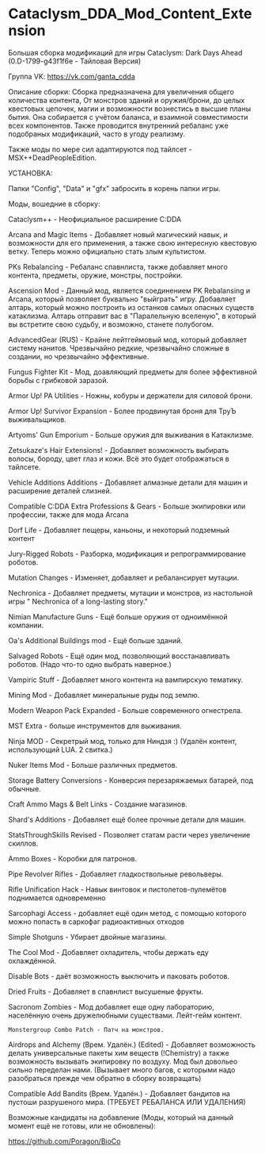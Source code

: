 # Cataclysm_DDA_Mod_Content_Extension

Большая сборка модификаций для игры Cataclysm: Dark Days Ahead (0.D-1799-g43f1f6e - Тайловая Версия)

Группа VK: https://vk.com/ganta_cdda

Описание сборки:
  Сборка предназначена для увеличения общего количества контента, От монстров зданий и оружия/брони, до целых квестовых цепочек, магии и возможности вознестись в высшие планы бытия. Она собирается с учётом баланса, и взаимной совместимости всех компонентов. Также проводится внутренний ребаланс уже подобраных модификаций, часто в угоду реализму.
  
Также моды по мере сил адаптируются под тайлсет - MSX++DeadPeopleEdition.


УСТАНОВКА:

Папки "Config", "Data" и "gfx" забросить в корень папки игры.



  
Моды, вошедние в сборку:

  Cataclysm++ - Неофициальное расширение C:DDA
  
  Arcana and Magic Items - Добавляет новый магический навык, и возможности для его применения, а также свою интересную квестовую ветку. Теперь можно официально стать злым культистом.
  
  PKs Rebalancing - Ребаланс спавнлиста, также добавляет много контента, предметы, оружие, монстры, постройки.
  
   Ascension Mod - Данный мод, является соединением PK Rebalansing и Arcana, который позволяет буквально "выйграть" игру. Добавляет алтарь, который можно построить из останков самых опасных существ катаклизма. Алтарь отправит вас в "Паралельную вселеную", в который вы встретите свою судьбу, и возможно, станете полубогом.

  AdvancedGear (RUS) - Крайне лейтгеймовый мод, который добавляет систему нанитов. Чрезвычайно редкие, чрезвычайно сложные в создании, но чрезвычайно эффективные.
  
  Fungus Fighter Kit - Мод, доавляющий предметы для более эффективной борьбы с грибковой заразой.
  
  Armor Up! PA Utilities - Ножны, кобуры и держатели для силовой брони.
  
  Armor Up! Survivor Expansion - Более продвинутая броня для ТруЪ выживальщиков.
  
  
  Artyoms' Gun Emporium - Больше оружия для выживания в Катаклизме.
  
   Zetsukaze's Hair Extensions! - Добавляет возможность выбирать волосы, бороду, цвет глаз и кожи. Всё это будет отображаться в тайлсете.
  
  Vehicle Additions Additions - Добавляет алмазные детали для машин и расширение деталей слизней.
  
  Compatible C:DDA Extra Professions & Gears - Больше экипировки или профессии, также для мода Arcana
  
  Dorf Life - Добавляет пещеры, каньоны, и некоторый подземный контент
  
  Jury-Rigged Robots - Разборка, модификация и репрограммирование роботов.
  
  Mutation Changes - Изменяет, добавляет и ребалансирует мутации.
  
  Nechronica - Добавляет предметы, мутации и монстров, из настольной игры " Nechronica of a long-lasting story."
  
  Nimian Manufacture Guns - Ещё больше оружия от одноимённой компании.
  
  Oa's Additional Buildings mod - Ещё больше зданий.
  
  Salvaged Robots - Ещё один мод, позволяющий восстанавливать роботов. (Надо что-то одно выбрать наверное.)
  
  Vampiric Stuff - Добавляет много контента на вампирскую тематику.
  
  Mining Mod - Добавляет минеральные руды под землю.
  
  Modern Weapon Pack Expanded - Больше современного огнестрела.
  
  MST Extra - больше инструментов для выживания.
  
  Ninja MOD - Секретрый мод, только для Ниндзя :)   (Удалён контент, использующий LUA. 2 свитка.)
  
  Nuker Items Mod - Больше различных предметов.
  
  Storage Battery Conversions - Конверсия перезаряжаемых батарей, под обычные.
  
  Craft Ammo Mags & Belt Links - Создание магазинов.
  
  Shard's Additions - Добавляет ещё более прочные детали для машин.
  
  StatsThroughSkills Revised - Позволяет статам расти через увеличение скиллов.
  
  Ammo Boxes - Коробки для патронов.
  
  Pipe Revolver Rifles - Добавляет гладкоствольные револьверы.
  
  Rifle Unification Hack - Навык винтовок и пистолетов-пулемётов поднимается одновременно
  
  Sarcophagi Access - добавляет ещё один метод, с помощью которого можно попасть в саркофаг радиоактивных отходов
  
  Simple Shotguns - Убирает двойные магазины.
  
  The Cool Mod - Добавляет охладитель, чтобы держать еду охлаждённой.
  
  Disable Bots - даёт возможность выключить и паковать роботов.
  
  Dried Fruits - Добавляет в спавнлист высушеные фрукты.
  
  Sacronom Zombies - Мод добавляет еще одну лабораторию, населённую очень дружелюбными существами. Лейт-гейм контент.
  
    Monstergroup Combo Patch - Патч на монстров.
  
  Airdrops and Alchemy (Врем. Удалён.) (Edited) - Добавляет возможность делать универсальные пакеты хим веществ (!Сhemistry) а также возможность вызывать экипировку по воздуху. Мод был довольео сильно переделан нами. (Вызывает много багов, с которыми надо разобраться прежде чем обратно в сборку возвращать)
  
  Compatible Add Bandits (Врем. Удалён.) - Добавляет бандитов на пустоши разрушеного мира. (ТРЕБУЕТ РЕБАЛАНСА ИЛИ УДАЛЕНИЯ)
   

  
  
Возможные кандидаты на добавление (Моды, который на данный момент ещё не готовы, или не обновлены):

https://github.com/Poragon/BioCo
